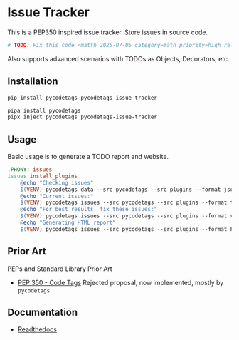 # Issue Tracker

This is a PEP350 inspired issue tracker. Store issues in source code.

```python
# TODO: Fix this code <matth 2025-07-05 category=math priority=high release=2.01>
```

Also supports advanced scenarios with TODOs as Objects, Decorators, etc.

## Installation

```bash
pip install pycodetags pycodetags-issue-tracker
```

```bash
pipa install pycodetags 
pipx inject pycodetags pycodetags-issue-tracker
```

## Usage

Basic usage is to generate a TODO report and website.

```makefile
.PHONY: issues
issues:install_plugins
	@echo "Checking issues"
	$(VENV)	pycodetags data --src pycodetags --src plugins --format json>issues_site/data.json
	@echo "Current issues:"
	$(VENV) pycodetags issues --src pycodetags --src plugins --format text
	@echo "For best results, fix these issues:"
	$(VENV) pycodetags issues --src pycodetags --src plugins --format validate
	@echo "Generating HTML report"
	$(VENV) pycodetags issues --src pycodetags --src plugins --format html>issues_site/index.html
```

## Prior Art

PEPs and Standard Library Prior Art

- [PEP 350 - Code Tags](https://peps.python.org/pep-0350/) Rejected proposal, now implemented, mostly by `pycodetags`

## Documentation

- [Readthedocs](https://pycodetags.readthedocs.io/en/latest/)
